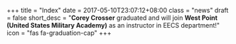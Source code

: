 +++
title = "Index"
date = 2017-05-10T23:07:12+08:00
class = "news"
draft = false
short_desc = "**Corey Crosser** graduated and will join **West Point (United States Military Academy)** as an instructor in EECS department!"
icon = "fas fa-graduation-cap"
+++